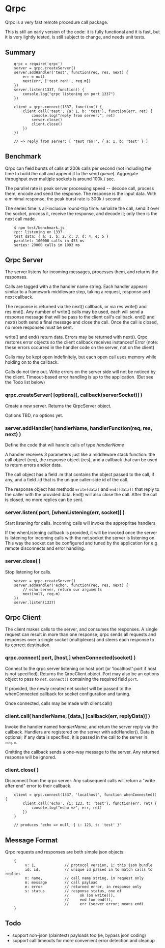 Qrpc
====

Qrpc is a very fast remote procedure call package.

This is still an early version of the code:  it is fully functional and it is
fast, but it is very lightly tested, is still subject to change, and needs
unit tests.


Summary
-------

        qrpc = require('qrpc')
        server = qrpc.createServer()
        server.addHandler('test', function(req, res, next) {
            err = null
            next(err, ['test ran!', req.m])
        })
        server.listen(1337, function() {
            console.log("qrpc listening on port 1337")
        })

        client = qrpc.connect(1337, function() {
            client.call('test', {a: 1, b: 'test'}, function(err, ret) {
                console.log("reply from server:", ret)
                server.close()
                client.close()
            })
        })

        // => reply from server: [ 'test ran!', { a: 1, b: 'test' } ]


Benchmark
---------

Qrpc can field bursts of calls at 200k calls per second (not including the
time to build the call and append it to the send queue).  Aggregate throughput
over multiple sockets is around 100k / sec.

The parallel rate is peak server processing speed -- decode call, process
them, encode and send the response.  The response is the input data.  With a
minimal response, the peak burst rate is 300k / second.

The series time is all-inclusive round-trip time: serialize the call, send it
over the socket, process it, receive the response, and decode it; only then is
the next call made.

        $ npm test/benchmark.js
        rpc: listening on 1337
        test data: { a: 1, b: 2, c: 3, d: 4, e: 5 }
        parallel: 100000 calls in 453 ms
        series: 20000 calls in 1093 ms

Qrpc Server
-----------

The server listens for incoming messages, processes them, and returns the
responses.

Calls are tagged with a the handler name string.  Each handler appears similar
to a framework middleware step, taking a request, response and next callback.

The response is returned via the next() callback, or via res.write() and
res.end().  Any number of write() calls may be used, each will send a response
message that will be pass to the client call's callback.  end() and next()
both send a final message and close the call.  Once the call is closed, no
more responses must be sent.

write() and end() return data.  Errors may be returned with next().  Qrpc
restores error objects so the client callback receives instanceof Error (note:
these errors occurred in the handler code on the server, not on the client)

Calls may be kept open indefinitely, but each open call uses memory while
holding on to the callback.

Calls do not time out.  Write errors on the server side will not be noticed by
the client.  Timeout-based error handling is up to the application.  (But see
the Todo list below)

### qrpc.createServer( [options][, callback(serverSocket)] )

Create a new server.  Returns the QrpcServer object.

Options TBD, no options yet.

### server.addHandler( handlerName, handlerFunction(req, res, next) )

Define the code that will handle calls of type _handlerName_

A handler receives 3 parameters just like a middleware stack function: the
call object (req), the response object (res), and a callback that can be used
to return errors and/or data.

The call object has a field .m that contains the object passed to the call, if
any, and a field .id that is the unique caller-side id of the call.

The response object has methods `write(data)` and `end([data])` that reply to
the caller with the provided data.  End() will also close the call.  After the
call is closed, no more replies can be sent.

### server.listen( port, [whenListening(err, socket)] )

Start listening for calls.  Incoming calls will invoke the appropritae
handlers.

If the whenListening callback is provided, it will be invoked once the server
is listening for incoming calls with the net.socket the server is listening on.
This way the socket can be configured and tuned by the application for e.g.
remote disconnects and error handling.

### server.close( )

Stop listening for calls.

        server = qrpc.createServer()
        server.addHandler('echo', function(req, res, next) {
            // echo server, return our arguments
            next(null, req.m)
        })
        server.listen(1337)


Qrpc Client
-----------

The client makes calls to the server, and consumes the responses.  A single
request can result in more than one response; qrpc sends all requests and
responses over a single socket (multiplexes) and steers each response to its
correct destination.

### qrpc.connect( port, [host,] whenConnected(socket) )

Connect to the qrpc server listening on host:port (or 'localhost':port if host
is not specified).  Returns the QrpcClient object.  Port may also be an options
object to pass to `net.connect()` containing the required field `port`.

If provided, the newly created net.socket will be passed to the whenConnected
callback for socket configuration and tuning.

Once connected, calls may be made with client.call()

### client.call( handlerName, [data,] [callback(err, replyData)] )

Invoke the handler named _handlerName_, and return the server reply via the
callback.  Handlers are registered on the server with addHandler().  Data is
optional; if any data is specified, it is passed in the call to the server in
`req.m`.

Omitting the callback sends a one-way message to the server.  Any returned
response will be ignored.

### client.close( )

Disconnect from the qrpc server.  Any subsequent calls will return a "write
after end" error to their callback.


        client = qrpc.connect(1337, 'localhost', function whenConnected() {
            client.call('echo', {i: 123, t: 'test'}, function(err, ret) {
                console.log("echo =>", err, ret)
            })
        }

        // produces "echo => null, { i: 123, t: 'test' }"


Message Format
--------------

Qrpc requests and responses are both simple json objects:

        {
             v: 1,             // protocol version, 1: this json bundle
             id: id,           // unique id passed in to match calls to replies
             n: name,          // call name string, in request only
             m: message        // call payload
             e: error          // returned error, in response only
             s: status         // response status, one of
                               //     ok (on write()),
                               //     end (on end()),
                               //     err (server error; means end)
        }


Todo
----

- support non-json (plaintext) payloads too (ie, bypass json coding)
- support call timeouts for more convenient error detection and cleanup
